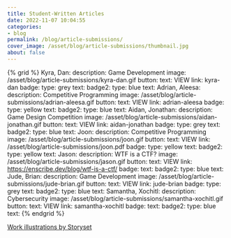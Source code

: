 ```yaml
---
title: Student-Written Articles 
date: 2022-11-07 10:04:55
categories:
- blog
permalink: /blog/article-submissions/
cover_image: /asset/blog/article-submissions/thumbnail.jpg
about: false
---
```


{% grid %}
Kyra, Dan:
    description: Game Development
    image: /asset/blog/article-submissions/kyra-dan.gif
    button:
        text: VIEW
        link: kyra-dan
    badge:
        type: grey
        text: <span title="Game Design"><i class="fa-brands fa-unity"></i></span>
    badge2:
        type: blue
        text: <span title="Article"><i class="fa-solid fa-newspaper"></i></span>
Adrian, Aleesa:
    description: Competitive Programming
    image: /asset/blog/article-submissions/adrian-aleesa.gif
    button:
        text: VIEW
        link: adrian-aleesa
    badge:
        type: yellow
        text: <span title="Competitive Programming"><i class="fa-solid fa-code"></i></span>
    badge2:
        type: blue
        text: <span title="Article"><i class="fa-solid fa-newspaper"></i></span>
Aidan, Jonathan:
    description: Game Design Competition
    image: /asset/blog/article-submissions/aidan-jonathan.gif
    button:
        text: VIEW
        link: aidan-jonathan
    badge:
        type: grey
        text: <span title="Game Design"><i class="fa-brands fa-unity"></i></span>
    badge2:
        type: blue
        text: <span title="Article"><i class="fa-solid fa-newspaper"></i></span>
Joon:
    description: Competitive Programming
    image: /asset/blog/article-submissions/joon.gif
    button:
        text: VIEW
        link: /asset/blog/article-submissions/joon.pdf
    badge:
        type: yellow
        text: <span title="Competitive Programming"><i class="fa-solid fa-code"></i></span>
    badge2:
        type: yellow
        text: <span title="Presentation"><i class="fa-solid fa-person-chalkboard"></i></span>
Jason:
    description: WTF is a CTF?
    image: /asset/blog/article-submissions/jason.gif
    button:
        text: VIEW
        link: https://enscribe.dev/blog/wtf-is-a-ctf/
    badge:
        text: <span title="Cybersecurity"><i class="fa-solid fa-shield-halved"></i></span>
    badge2:
        type: blue
        text: <span title="Article"><i class="fa-solid fa-newspaper"></i></span>
Jude, Brian:
    description: Game Development
    image: /asset/blog/article-submissions/jude-brian.gif
    button:
        text: VIEW
        link: jude-brian
    badge:
        type: grey
        text: <span title="Game Design"><i class="fa-brands fa-unity"></i></span>
    badge2:
        type: blue
        text: <span title="Article"><i class="fa-solid fa-newspaper"></i></span>
Samantha, Xochitl:
    description: Cybersecurity
    image: /asset/blog/article-submissions/samantha-xochitl.gif
    button:
        text: VIEW
        link: samantha-xochitl
    badge:
        text: <span title="Cybersecurity"><i class="fa-solid fa-shield-halved"></i></span>
    badge2:
        type: blue
        text: <span title="Article"><i class="fa-solid fa-newspaper"></i></span>
{% endgrid %}

<figcaption><a href="https://storyset.com/work">Work illustrations by Storyset</a></figcaption>